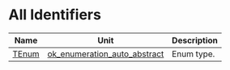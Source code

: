 # All Identifiers


| Name | Unit | Description |
|---|---|---|
| [TEnum](ok_enumeration_auto_abstract.md#TEnum) | [ok_enumeration_auto_abstract](ok_enumeration_auto_abstract.md) | Enum type. |
